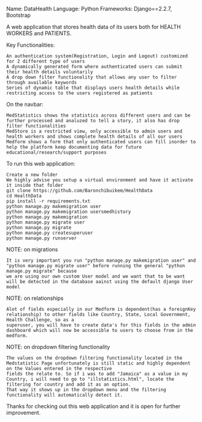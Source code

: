 Name: DataHealth
Language: Python
Frameworks: Django==2.2.7, Bootstrap

A web application that stores health data of its users both for HEALTH WORKERS and PATIENTS.

Key Functionalities:

    An authentication system(Registration, Login and Logout) customized for 2 different type of users
    A dynamically generated form where authenticated users can submit their health details voluntarily
    A drop down filter functionality that allows any user to filter through available keywords
    Series of dynamic table that displays users health details while restricting access to the users registered as patients

On the navbar:

    MedStatistics shows the statistics across different users and can be further processed and analuzed to tell a story, it also has drop filter functionalities
    MedStore is a restricted view, only accessible to admin users and health workers and shows complete health details of all our users
    Medform shows a form that only authenticated users can fill inorder to help the platform keep documenting data for future educational/research/support purposes

To run this web application:

    Create a new folder
    We highly advise you setup a virtual environment and have it activate it inside that folder
    git clone https://github.com/Baronchibuikem/HealthData
    cd HealthData
    pip install -r requirements.txt
    python manage.py makemigration user
    python manage.py makemigration usersmedhistory
    python manage.py makemigration
    python manage.py migrate user
    python manage.py migrate
    python manage.py createsuperuser
    python manage.py runserver

NOTE: on migrations

    It is very important you run "python manage.py makemigration user" and "python manage.py migrate user" before running the general "python manage.py migrate" because
    we are using our own custom User model and we want that to be want will be detected in the database aainst using the default django User model

NOTE: on relationships

    Alot of fields especially in our Medform is dependent(has a foreignKey relationship) to other fields like Country, State, Local Government, Health Challenge, so as a
    superuser, you will have to create data's for this fields in the admin dashboard which will now be accessible to users to choose from in the medform.

NOTE: on dropdown filtering functionality

    The values on the dropdown filtering functionality located in the Medstatistic Page unfortunately is still static and highly dependent on the Values entered in the respective
    fields the relate to. So if i was to add "Jamaica" as a value in my Country, i will need to go to "illstatistics.html", locate the filtering for country and add it as an option.
    That way it shows up in the dropdown menu and the filtering functionality will automatically detect it.

Thanks for checking out this web application and it is open for further improvement.
